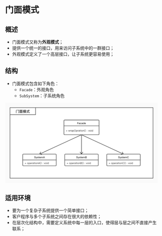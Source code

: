 # 门面模式

## 概述

* 门面模式又称为**外观模式**；
* 提供一个统一的接口，用来访问子系统中的一群接口；
* 外观模式定义了一个高层接口，让子系统更容易使用；

## 结构

* 门面模式包含如下角色：
	* `Facade`：外观角色
	* `SubSystem`：子系统角色

![](./img/facade.jpg)

## 适用环境

* 要为一个复杂子系统提供一个简单接口；
* 客户程序与多个子系统之间存在很大的依赖性；
* 在层次化结构中，需要定义系统中每一层的入口，使得层与层之间不直接产生联系；